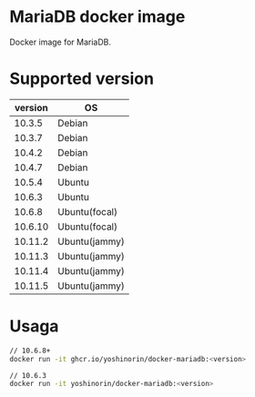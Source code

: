 # MariaDB docker image

Docker image for MariaDB.

# Supported version

|version|OS|
|---|---|
|10.3.5|Debian|
|10.3.7|Debian|
|10.4.2|Debian|
|10.4.7|Debian|
|10.5.4|Ubuntu|
|10.6.3|Ubuntu|
|10.6.8|Ubuntu(focal)|
|10.6.10|Ubuntu(focal)|
|10.11.2|Ubuntu(jammy)|
|10.11.3|Ubuntu(jammy)|
|10.11.4|Ubuntu(jammy)|
|10.11.5|Ubuntu(jammy)|

# Usaga

```sh
// 10.6.8+
docker run -it ghcr.io/yoshinorin/docker-mariadb:<version>

// 10.6.3
docker run -it yoshinorin/docker-mariadb:<version>
```